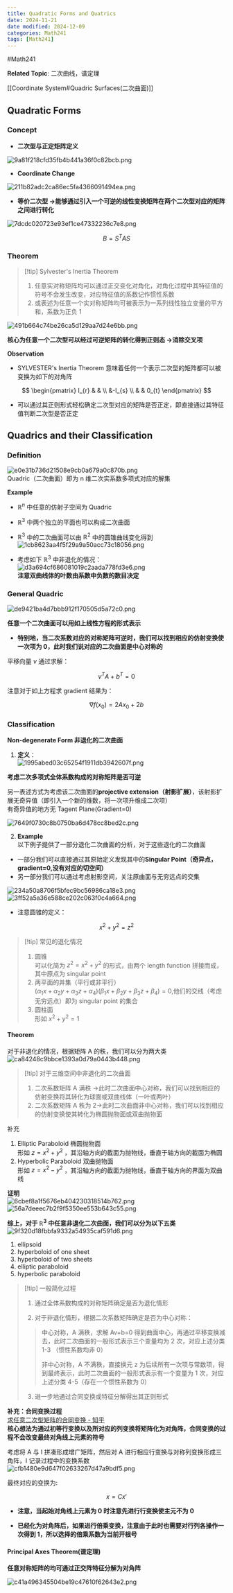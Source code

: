 ```yaml
---
title: Quadratic Forms and Quatrics
date: 2024-11-21
date modified: 2024-12-09
categories: Math241
tags: [Math241]
---
```


#Math241 

**Related Topic**: 二次曲线，谱定理

[[Coordinate System#Quadric Surfaces(二次曲面)]]

## Quadratic Forms

### Concept

- **二次型与正定矩阵定义**

![9a81f218cfd35fb4b441a36f0c82bcb.png](https://s2.loli.net/2024/11/21/57BHt3o8Qh2JmNv.png)

- **Coordinate Change**

![211b82adc2ca86ec5fa4366091494ea.png](https://s2.loli.net/2024/11/21/wV7UKQuljNrnbvp.png)

- **等价二次型 ->能够通过引入一个可逆的线性变换矩阵在两个二次型对应的矩阵之间进行转化**

![7dcdc020723e93ef1ce47332236c7e8.png](https://s2.loli.net/2024/11/21/ZqsDEURCAef692X.png)

$$
B = S^{T}AS
$$

### Theorem

> [!tip] Sylvester's Inertia Theorem
> 1. 任意实对称矩阵均可以通过正交变化对角化，对角化过程中其特征值的符号不会发生改变，对应特征值的系数记作惯性系数
> 2. 或表述为任意一个实对称矩阵均可被表示为一系列线性独立变量的平方和，系数为正负 1

![491b664c74be26ca5d129aa7d24e6bb.png](https://s2.loli.net/2024/11/21/TioxltHPcbkpOgL.png)

**核心为任意一个二次型可以经过可逆矩阵的转化得到正则态 ->消除交叉项**

**Observation**
- SYLVESTER's Inertia Theorem 意味着任何一个表示二次型的矩阵都可以被变换为如下的对角阵

$$
\begin{pmatrix}
I_{r} & & \\
 &-I_{s}   \\
& & 0_{t}
\end{pmatrix}
$$

- 可以通过其正则形式轻松确定二次型对应的矩阵是否正定，即直接通过其特征值判断二次型是否正定

## Quadrics and their Classification

### Definition

![e0e31b736d21508e9cb0a679a0c870b.png](https://s2.loli.net/2024/11/21/mkrJ3XFHU7f6ELe.png)  
Quadric（二次曲面）即为 n 维二次实系数多项式对应的解集


**Example**
- $\mathbb{R}^{n}$ 中任意的仿射子空间为 Quadric
- $\mathbb{R}^{3}$ 中两个独立的平面也可以构成二次曲面
-  $\mathbb{R}^{3}$ 中的二次曲面可以由 $\mathbb{R}^{2}$ 中的圆锥曲线变化得到  
![1cb8623aa4f5f29a9a50acc73c18056.png](https://s2.loli.net/2024/11/21/z2GYOq6lWfIdKSw.png)

- 考虑如下 $\mathbb{R}^{3}$ 中非退化的情况：  
![d3a694cf686081019c2aada778fd3e6.png](https://s2.loli.net/2024/11/26/YfyBVDP8viu4Lts.png)  
**注意双曲线体的叶数由系数中负数的数目决定**

### General Quadric

![de9421ba4d7bbb912f170505d5a72c0.png](https://s2.loli.net/2024/11/21/Is4pvrVD83hHPqx.png)


**任意一个二次曲面可以用如上线性方程的形式表示**
- **特别地，当二次系数对应的对称矩阵可逆时，我们可以找到相应的仿射变换使一次项为 0，此时我们说对应的二次曲面是中心对称的**

平移向量 $v$ 通过求解：

$$
v^{T}A+b^{T} = 0
$$

注意对于如上方程求 gradient 结果为：

$$
\nabla f(x_{0}) = 2Ax_{0}+2b
$$

### Classification

**Non-degenerate Form 非退化的二次曲面**
1. **定义**：  
![1995abed03c65254f1911db3942607f.png](https://s2.loli.net/2024/11/26/FmOb8WUAsNgLEKw.png)

**考虑二次多项式全体系数构成的对称矩阵是否可逆**

另一表述方式为考虑该二次曲面的**projective extension（射影扩展）**，该射影扩展无奇异值（即引入一个新的维数，将一次项升维成二次项）  
有奇异值的地方无 Tagent Plane(Gradient=0)

![7649f0730c8b0750ba6d478cc8bed2c.png](https://s2.loli.net/2024/11/26/zC32L89UiOuA7sp.png)

2. **Example**  
以下例子提供了一部分退化二次曲面的分析，对于这些退化的二次曲面
- 一部分我们可以直接通过其原始定义发现其中的**Singular Point（奇异点，gradient=0,没有对应的切空间）**
- 另一部分我们可以通过考虑射影空间，关注原曲面与无穷远点的交集

![234a50a8706f5bfec9bc56986ca18e3.png](https://s2.loli.net/2024/11/26/xJCNnba41R5wpcu.png)  
![3ff52a5a36e588ce202c063f0c4a664.png](https://s2.loli.net/2024/11/26/GVloaN3kIiygzEn.png)

- 注意圆锥的定义：

$$
x^{2}+y^{2}=z^{2}
$$

> [!tip] 常见的退化情况
> 1. 圆锥  
> 可以化简为 $z^{2}=x^{2}+y^{2}$ 的形式，由两个 length function 拼接而成，其中原点为 singular point
> 2. 两平面的并集（平行或非平行）  
> $(\alpha_{1}x+\alpha_{2}y+\alpha_{3}z+\alpha_{4})(\beta_{1}x+\beta_{2}y+\beta_{3}z+\beta_{4})=0$,他们的交线（考虑无穷远点）即为 singular point 的集合
> 3. 圆柱面  
> 形如 $x^{2}+y^{2}=1$

#### Theorem

对于非退化的情况，根据矩阵 A 的秩，我们可以分为两大类  
![ca84248c9bbce1393a0d79a0443b448.png](https://s2.loli.net/2024/11/26/QiTfn8mZL2GPCSc.png)

> [!tip] 对于三维空间中非退化的二次曲面
> 1. 二次系数矩阵 A 满秩 ->此时二次曲面中心对称，我们可以找到相应的仿射变换将其转化为球面或双曲线体（一叶或两叶）
> 2. 二次系数矩阵 A 秩为 2->此时二次曲面非中心对称，我们可以找到相应的仿射变换使其转化为椭圆抛物面或双曲抛物面

补充 
1. Elliptic Paraboloid 椭圆抛物面  
   形如 $z=x^{2}+y^{2}$ ，其沿轴方向的截面为抛物线，垂直于轴方向的截面为椭圆
2. Hyperbolic Paraboloid 双曲抛物面  
   形如 $z=x^{2}-y^{2}$ ，其沿轴方向的截面为抛物线，垂直于轴方向的界面为双曲线

**证明**  
![6cbef8a1f5676eb404230318514b762.png](https://s2.loli.net/2024/11/26/6jUruYZTLGNKAbe.png)  
![56a7deeec7b2f9f5350ee553b643c55.png](https://s2.loli.net/2024/11/26/A7RU3uSVWzCJbjr.png)

**综上，对于 $\mathbb{R}^{3}$ 中任意非退化二次曲面，我们可以分为以下五类**  
![9f320d18fbbfa9332a54935caf591d6.png](https://s2.loli.net/2024/11/26/KNRPHaIU2yOD18w.png)
1. ellipsoid
2. hyperboloid of one sheet
3. hyperboloid of two sheets
4. elliptic paraboloid
5. hyperbolic paraboloid

> [!tip] 一般简化过程
> 1. 通过全体系数构成的对称矩阵确定是否为退化情形
>  
> 2. 对于非退化情形，根据二次系数矩阵确定是否为中心对称：
>
>> 中心对称，A 满秩，求解 Av+b=0 得到曲面中心，再通过平移变换减去，此时二次曲面的一般形式表示三个变量均为 2 次，对应上述分类 1-3 （惯性系数均非 0）
>> 
>> 非中心对称，A 不满秩，直接换元 z 为后续所有一次项与常数项，得到最终表示，此时二次曲面的一般形式表示有一个变量为 1 次，对应上述分类 4-5（存在一个惯性系数为 0）
>
>3. 进一步地通过合同变换或特征分解得出其正则形式

**补充：合同变换过程**  
[求任意二次型矩阵的合同变换 - 知乎](https://zhuanlan.zhihu.com/p/454847217)  
**核心想法为通过初等行变换以及所对应的列变换将矩阵化为对角阵，合同变换的过程不会改变最终对角线上元素的符号**

考虑将 A 与 I 拼凑形成增广矩阵，然后对 A 进行相应行变换与对称列变换形成三角阵，I 记录过程中的变换系数  
![cfb1480e9d647f02633267d47a9bdf5.png](https://s2.loli.net/2024/11/27/Nc9GPhEkj6ditxX.png)

最终对应的变换为:

$$
x = Cx'
$$

- **注意，当起始对角线上元素为 0 时注意先进行行变换使主元不为 0**

- **已经化为对角阵后，如果进行倍乘变换，注意由于此时也需要对行列各操作一次得到 1，所以选择的倍乘系数为当前开根号**

#### Principal Axes Theorem(谱定理)

**任意对称矩阵的均可通过正交阵特征分解为对角阵**

![c41a496345504be19c47610f62643e2.png](https://s2.loli.net/2024/11/26/cSrYtip83VX9Elb.png)

